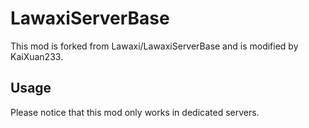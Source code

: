 # LawaxiServerBase

This mod is forked from Lawaxi/LawaxiServerBase and is modified by KaiXuan233.

## Usage

Please notice that this mod only works in dedicated servers.
